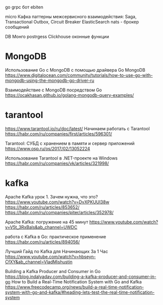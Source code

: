 go
grpc
бот
ebiten

micro
Кафка
паттерны межсервисного взаимодействия: Saga, Transactional Outbox, Circuit Breaker
ElasticSearch
nats - брокер сообщений

DB
Монго
postrgess
Clickhouse
оконные функции


# MongoDB
Использование Go с MongoDB с помощью драйвера Go MongoDB
https://www.digitalocean.com/community/tutorials/how-to-use-go-with-mongodb-using-the-mongodb-go-driver-ru

Взаимодействие с MongoDB посредством Go
https://ocakhasan.github.io/golang-mongodb-query-examples/

# tarantool
https://www.tarantool.io/ru/doc/latest/
Начинаем работать с Tarantool
https://habr.com/ru/companies/first/articles/596301/

Tarantool: СУБД с хранением в памяти и сервер приложений
https://www.osp.ru/os/2017/02/13052224

Использование Tarantool в .NET-проекте на Windows
https://habr.com/ru/companies/vk/articles/321998/

# kafka
Apache Kafka урок 1. Зачем нужна, что это? 
https://www.youtube.com/watch?v=DvXPKUUl38w
https://habr.com/ru/articles/853652/
https://habr.com/ru/companies/piter/articles/352978/
 
Apache Kafka: погружение на 45 минут
https://www.youtube.com/watch?v=V5t_3RxBals&ab_channel=UWDC

работа с Kafka в Go: практическое применение
https://habr.com/ru/articles/894056/

Лучший Гайд по Kafka для Начинающих За 1 Час
https://www.youtube.com/watch?v=hbseyn-CfXY&ab_channel=VladMishustin

Building a Kafka Producer and Consumer in Go
https://blog.indalyadav.com/building-a-kafka-producer-and-consumer-in-go
How to Build a Real-Time Notification System with Go and Kafka
https://www.freecodecamp.org/news/build-a-real-time-notification-system-with-go-and-kafka/#heading-lets-test-the-real-time-notification-system

